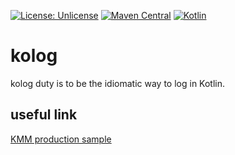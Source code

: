 [![License: Unlicense](https://img.shields.io/github/license/ufoss-org/kolog)](http://unlicense.org/)
[![Maven Central](https://img.shields.io/maven-central/v/org.ufoss.kolog/kolog)](https://search.maven.org/artifact/org.ufoss.kolog/kolog)
[![Kotlin](https://img.shields.io/badge/kotlin-1.5.21-blue.svg?logo=kotlin)](http://kotlinlang.org)

# kolog

kolog duty is to be the idiomatic way to log in Kotlin.

## useful link
[KMM production sample](https://github.com/Kotlin/kmm-production-sample)
